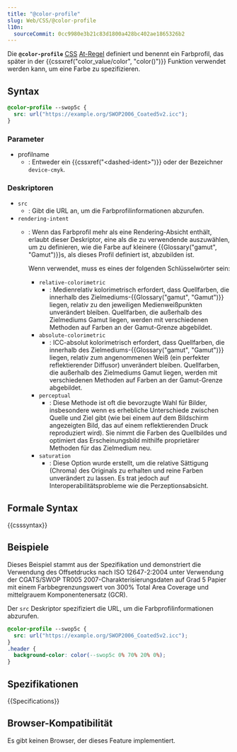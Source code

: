 ```yaml
---
title: "@color-profile"
slug: Web/CSS/@color-profile
l10n:
  sourceCommit: 0cc9980e3b21c83d1800a428bc402ae1865326b2
---
```


Die **`@color-profile`** [CSS](/de/docs/Web/CSS) [At-Regel](/de/docs/Web/CSS/CSS_syntax/At-rule) definiert und benennt ein Farbprofil, das später in der {{cssxref("color_value/color", "color()")}} Funktion verwendet werden kann, um eine Farbe zu spezifizieren.

## Syntax

```css
@color-profile --swop5c {
  src: url("https://example.org/SWOP2006_Coated5v2.icc");
}
```

### Parameter

- profilname
  - : Entweder ein {{cssxref("&lt;dashed-ident&gt;")}} oder der Bezeichner `device-cmyk`.

### Deskriptoren

- `src`
  - : Gibt die URL an, um die Farbprofilinformationen abzurufen.
- `rendering-intent`
  - : Wenn das Farbprofil mehr als eine Rendering-Absicht enthält, erlaubt dieser Deskriptor, eine als die zu verwendende auszuwählen, um zu definieren, wie die Farbe auf kleinere {{Glossary("gamut", "Gamut")}}s, als dieses Profil definiert ist, abzubilden ist.

    Wenn verwendet, muss es eines der folgenden Schlüsselwörter sein:
    - `relative-colorimetric`
      - : Medienrelativ kolorimetrisch erfordert, dass Quellfarben, die innerhalb des Zielmediums-{{Glossary("gamut", "Gamut")}} liegen, relativ zu den jeweiligen Medienweißpunkten unverändert bleiben. Quellfarben, die außerhalb des Zielmediums Gamut liegen, werden mit verschiedenen Methoden auf Farben an der Gamut-Grenze abgebildet.
    - `absolute-colorimetric`
      - : ICC-absolut kolorimetrisch erfordert, dass Quellfarben, die innerhalb des Zielmediums-{{Glossary("gamut", "Gamut")}} liegen, relativ zum angenommenen Weiß (ein perfekter reflektierender Diffusor) unverändert bleiben. Quellfarben, die außerhalb des Zielmediums Gamut liegen, werden mit verschiedenen Methoden auf Farben an der Gamut-Grenze abgebildet.
    - `perceptual`
      - : Diese Methode ist oft die bevorzugte Wahl für Bilder, insbesondere wenn es erhebliche Unterschiede zwischen Quelle und Ziel gibt (wie bei einem auf dem Bildschirm angezeigten Bild, das auf einem reflektierenden Druck reproduziert wird). Sie nimmt die Farben des Quellbildes und optimiert das Erscheinungsbild mithilfe proprietärer Methoden für das Zielmedium neu.
    - `saturation`
      - : Diese Option wurde erstellt, um die relative Sättigung (Chroma) des Originals zu erhalten und reine Farben unverändert zu lassen. Es trat jedoch auf Interoperabilitätsprobleme wie die Perzeptionsabsicht.

## Formale Syntax

{{csssyntax}}

## Beispiele

Dieses Beispiel stammt aus der Spezifikation und demonstriert die Verwendung des Offsetdrucks nach ISO 12647-2:2004 unter Verwendung der CGATS/SWOP TR005 2007-Charakterisierungsdaten auf Grad 5 Papier mit einem Farbbegrenzungswert von 300% Total Area Coverage und mittelgrauem Komponentenersatz (GCR).

Der `src` Deskriptor spezifiziert die URL, um die Farbprofilinformationen abzurufen.

```css
@color-profile --swop5c {
  src: url("https://example.org/SWOP2006_Coated5v2.icc");
}
.header {
  background-color: color(--swop5c 0% 70% 20% 0%);
}
```

## Spezifikationen

{{Specifications}}

## Browser-Kompatibilität

Es gibt keinen Browser, der dieses Feature implementiert.
